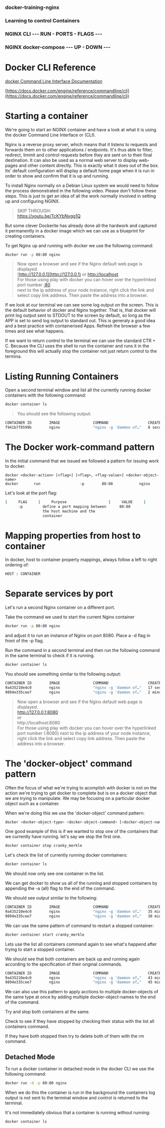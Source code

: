 ### docker-training-nginx
### Learning to control Containers
### NGINX CLI --- RUN - PORTS - FLAGS ---
### NGINX docker-compose --- UP - DOWN ---

# Docker CLI Reference
[docker Command Line Interface Documentation](https://docs.docker.com/engine/reference/commandline/cli)

[https://docs.docker.com/engine/reference/commandline/cli](https://docs.docker.com/engine/reference/commandline/cli)

# Starting a container
We're going to start an NGINX container and have a look at what it is using the docker Command Line Interface or (CLI).

Nginx is a reverse proxy server, which means that it listens to requests and forwards them on to other applications / endpoints. It's thus able to filter, redirect, limmit and control requests before they are sent on to their final destination. It can also be used as a normal web server to display web-pages and other content directly. This is exactly what it does out of the box. Its' default configuration will display a default home page when it is run in order to show and confirm that it is up and running.

To install Nginx normally on a Debian Linux system we would need to follow the process demonstrated in the following video. Please don't follow these steps. This is just to get an idea of all the work normally involved in setting up and configuring NGINX.

> SKIP THROUGH: \
https://youtu.be/TcKYbNvgg1Q

But some clever Dockerite has already done all the hardwork and captured it permanently in a docker image which we can use as a blueprint for creating containers.

To get Nginx up and running with docker we use the following command:

```bash
docker run -p 80:80 nginx
```

> Now open a browser and see if the Nginx default web page is displayed. \
[http://127.0.0.1](http://127.0.0.1) or [http://localhost](http://localhost) \
For those using play with docker you can hover over the hyperlinked port number [:80](http://ip172-18-0-48-bltrbiockd30008vvtu0-80.direct.labs.play-with-docker.com/) \
next to the ip address of your node instance, right click the link and select copy link address. Then paste the address into a browser.

If we look at our terminal we can see some log output on the screen. This is the default behavior of docker and Nginx together. That is, that docker will print log output sent to STDOUT to the screen by default, so long as the APP is set to send log output to standard out. This is generaly a good idea and a best practice with containerised Apps. Refresh the browser a few times and see what happens.

If we want to return control to the terminal we can use the standard CTR + C. Because the CLI uses the shell to run the container and runs it in the foreground this will actually stop the container not just return control to the termina.

# Listing Running Containers
Open a second terminal window and list all the currently running docker containers with the following command:

```bash
docker container ls
```

> You should see the following output:

```bash
CONTAINER ID        IMAGE               COMMAND                  CREATED             STATUS              PORTS                NAMES
f941b7f8599b        nginx               "nginx -g 'daemon of…"   8 seconds ago       Up 7 seconds        0.0.0.0:80->80/tcp   brave_satoshi
```

# The Docker work-command pattern
In the initial command that we issued we followed a pattern for issuing work to docker.

```code
docker <docker-action> [<flag>] [<flag>, <flag-value>] <docker-object-name>
docker       run                  -p        80:80            nginx
```
Let's look at the port flag:

```bash
|     FLAG     |     Purpose                   |     VALUE     |
      -p         define a port mapping between      80:80
                 the host machine and the
                 container
```

# Mapping properties from host to container
In docker, host to container property mappings, always follow a left to right ordering of:

```bash
HOST : CONTAINER
```
# Separate services by port
Let's run a second Nginx container on a different port.

Take the command we used to start the current Nginx container

```bash
docker run -p 80:80 nginx
```

and adjust it to run an instance of Nginx on port 8080. Place a -d flag in front of the -p flag. 

Run the command in a second terminal and then run the following command in the same terminal to check if it is running.

```bash
docker container ls
```

You should see something similar to the following output:

```bash
CONTAINER ID        IMAGE               COMMAND                  CREATED             STATUS              PORTS                  NAMES
9a435210e4c0        nginx               "nginx -g 'daemon of…"   17 seconds ago      Up 16 seconds       0.0.0.0:8080->80/tcp   intelligent_lamport
9894e335cee7        nginx               "nginx -g 'daemon of…"   2 minutes ago       Up 2 minutes        0.0.0.0:80->80/tcp     cranky_merkle
```

> Now open a browser and see if the Nginx default web page is displayed. \
> http://127.0.0.1:8080 \
> or \
> http://localhost:8080 \
> For those using play with docker you can hover over the hyperlinked port number (:8080) next to the ip address of your node instance, right click the link and select copy link address. Then paste the address into a browser.


# The 'docker-object' command pattern
Often the focus of what we're trying to acomplish with docker is not on the action we're trying to get docker to complete but is on a docker object that we are trying to manipulate. We may be focusing on a particular docker object such as a container.

When we're doing this we use the 'docker-object' command pattern:

```bash
docker <docker-object-type> <docker-object-command> [<docker-object-name>]
```

One good example of this is if we wanted to stop one of the containers that we currently have running. let's say we stop the first one.

```bash
docker container stop cranky_merkle
```

Let's check the list of currently running docker comntainers:

```bash
docker container ls
```

We should now only see one container in the list.

We can get docker to show us all of the running and stopped containers by appending the -a (all) flag to the end of the command.

We should see output similar to the following:

```bash
CONTAINER ID        IMAGE               COMMAND                  CREATED             STATUS                      PORTS                  NAMES
9a435210e4c0        nginx               "nginx -g 'daemon of…"   35 minutes ago      Up 35 minutes               0.0.0.0:8080->80/tcp   intelligent_lamport
9894e335cee7        nginx               "nginx -g 'daemon of…"   38 minutes ago      Exited (0) 20 seconds ago                          cranky_merkle
```

We can use the same pattern of command to restart a stopped container:

```bash
docker container start cranky_merkle
```

Lets use the list all containers command again to see what's happend after trying to start a stopped container.

We should see that both containers are back up and running again according to the specification of their original commands.

```bash
CONTAINER ID        IMAGE               COMMAND                  CREATED             STATUS              PORTS                  NAMES
9a435210e4c0        nginx               "nginx -g 'daemon of…"   43 minutes ago      Up 43 minutes       0.0.0.0:8080->80/tcp   intelligent_lamport
9894e335cee7        nginx               "nginx -g 'daemon of…"   45 minutes ago      Up 7 seconds        0.0.0.0:80->80/tcp     cranky_merkle
```

We can also use this pattern to apply acctions to multiple docker-objects of the same type at once by adding multiple docker-object-names to the end of the command.

Try and stop both containers at the same.

Check to see if they have stopped by checking their status with the list all containers command.

If they have both stopped then try to delete both of them with the rm command.

## Detached Mode

To run a docker container in detached mode in the docker CLI we use the following command:

```bash
docker run -d -p 80:80 nginx
```

When we do this the container is run in the background the containers log output is not sent to the terminal window and control is returned to the terminal.

It's not immediately obvious that a container is running without running:

```bash
docker container ls
```
